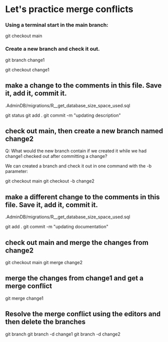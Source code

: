 # Let's practice merge conflicts

### Using a terminal start in the main branch:


git checkout main


### Create a new branch and check it out. 

git branch change1

git checkout change1

## make a change to the comments in this file. Save it, add it, commit it.

.AdminDB/migrations/R__get_database_size_space_used.sql

git status
git add .
git commit -m "updating description"

## check out main, then create a new branch named change2

Q: What would the new branch contain if we created it while we had change1 checked out after committing a change?

We can created a branch and check it out in one command with the -b parameter:

git checkout main
git checkout -b change2

## make a different change to the comments in this file. Save it, add it, commit it.

.AdminDB/migrations/R__get_database_size_space_used.sql

git add .
git commit -m "updating documentation"

## check out main and merge the changes from change2

git checkout main
git merge change2

## merge the changes from change1 and get a merge conflict

git merge change1

## Resolve the merge conflict using the editors and then delete the branches

git branch
git branch -d change1
git branch -d change2